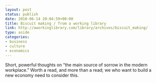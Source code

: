 ```yaml
---
layout: post
status: publish
date: 2010-06-14 20:04:59+00:00
title: Biscuit making / from a working library
link: http://aworkinglibrary.com/library/archives/biscuit_making/
type: aside
categories:
- business
- culture
- economics
---
```


Short, powerful thoughts on “the main source of sorrow in the modern workplace.” Worth a read, and more than a read; we who want to build a new economy need to consider this.
